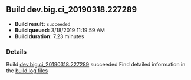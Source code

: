 ## Build dev.big.ci_20190318.227289
- **Build result:** `succeeded`
- **Build queued:** 3/18/2019 11:19:59 AM
- **Build duration:** 7.23 minutes
### Details
Build [dev.big.ci_20190318.227289](https://winappstudio.visualstudio.com/web/build.aspx?pcguid=a4ef43be-68ce-4195-a619-079b4d9834c2&builduri=vstfs%3a%2f%2f%2fBuild%2fBuild%2f27289) succeeded
Find detailed information in the [build log files](https://uwpctdiags.blob.core.windows.net/buildlogs/dev.big.ci_20190318.227289_logs.zip)
